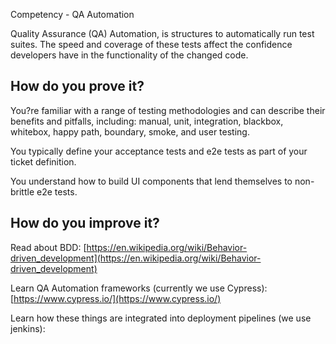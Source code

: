 Competency - QA Automation

Quality Assurance (QA) Automation, is structures to automatically run test suites. The speed and coverage of these tests affect the confidence developers have in the functionality of the changed code. 

## How do you prove it?

You?re familiar with a range of testing methodologies and can describe their benefits and pitfalls, including: manual, unit, integration, blackbox, whitebox, happy path, boundary, smoke, and user testing.

You typically define your acceptance tests and e2e tests as part of your ticket definition.  

You understand how to build UI components that lend themselves to non-brittle e2e tests.

## How do you improve it?

Read about BDD: [https://en.wikipedia.org/wiki/Behavior-driven_development](https://en.wikipedia.org/wiki/Behavior-driven_development)

Learn QA Automation frameworks (currently we use Cypress): [https://www.cypress.io/](https://www.cypress.io/)

Learn how these things are integrated into deployment pipelines (we use jenkins): 

